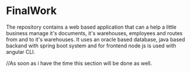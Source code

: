 # FinalWork

The repository contains a web based application that can a help a little business manage it's documents, it's warehouses, employees and routes from and to it's warehouses. It uses an oracle based database, java based backand with spring boot system and for frontend node js is used with angular CLI.

//As soon as i have the time this section will be done as well.
